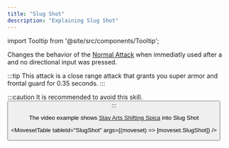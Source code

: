 ```yaml
---
title: "Slug Shot"
description: "Explaining Slug Shot"
---
```


import Tooltip from '@site/src/components/Tooltip';

Changes the behavior of the [Normal Attack](/moveset/normal-attack) when immediatly used after a <Tooltip term="PA" /> and no directional input was pressed.

:::tip
This attack is a close range attack that grants you super armor and frontal guard for 0.35 seconds.
:::

:::caution
It is recommended to avoid this skill. 
<Button label="Read More" variant="secondary" link="/breakdown#slugshot" />
:::

The video example shows [Stay Arts Shifting Spica](/moveset/photon-arts#sss) into Slug Shot

<VideoPlayer src="/PA/SlugShot.webm" />

<MovesetTable tableId="SlugShot" args={(moveset) => [moveset.SlugShot]} />